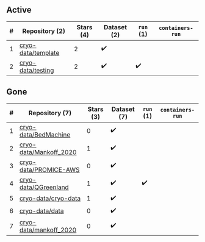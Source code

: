 ## Active
| # | Repository (2) | Stars (4) | Dataset (2) | `run` (1) | `containers-run` |
| --- | --- | --- | --- | --- | --- |
| 1 | [cryo-data/template](https://github.com/cryo-data/template) | 2 | :heavy_check_mark: |  |  |
| 2 | [cryo-data/testing](https://github.com/cryo-data/testing) | 2 | :heavy_check_mark: | :heavy_check_mark: |  |

## Gone
| # | Repository (7) | Stars (3) | Dataset (7) | `run` (1) | `containers-run` |
| --- | --- | --- | --- | --- | --- |
| 1 | [cryo-data/BedMachine](https://github.com/cryo-data/BedMachine) | 0 | :heavy_check_mark: |  |  |
| 2 | [cryo-data/Mankoff_2020](https://github.com/cryo-data/Mankoff_2020) | 1 | :heavy_check_mark: |  |  |
| 3 | [cryo-data/PROMICE-AWS](https://github.com/cryo-data/PROMICE-AWS) | 0 | :heavy_check_mark: |  |  |
| 4 | [cryo-data/QGreenland](https://github.com/cryo-data/QGreenland) | 1 | :heavy_check_mark: | :heavy_check_mark: |  |
| 5 | [cryo-data/cryo-data](https://github.com/cryo-data/cryo-data) | 1 | :heavy_check_mark: |  |  |
| 6 | [cryo-data/data](https://github.com/cryo-data/data) | 0 | :heavy_check_mark: |  |  |
| 7 | [cryo-data/mankoff_2020](https://github.com/cryo-data/mankoff_2020) | 0 | :heavy_check_mark: |  |  |
